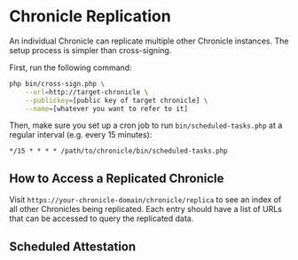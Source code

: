 # Chronicle Replication

An individual Chronicle can replicate multiple other Chronicle instances.
The setup process is simpler than cross-signing.

First, run the following command:

```bash
php bin/cross-sign.php \
    --url=http://target-chronicle \
    --publickey=[public key of target chronicle] \
    --name=[whatever you want to refer to it]
```

Then, make sure you set up a cron job to run `bin/scheduled-tasks.php` at a
regular interval (e.g. every 15 minutes):

```cron
*/15 * * * * /path/to/chronicle/bin/scheduled-tasks.php
```

## How to Access a Replicated Chronicle

Visit `https://your-chronicle-domain/chronicle/replica` to see an index of all
other Chronicles being replicated. Each entry should have a list of URLs that
can be accessed to query the replicated data.

## Scheduled Attestation


